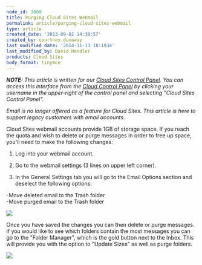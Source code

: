 ```yaml
---
node_id: 3669
title: Purging Cloud Sites Webmail
permalink: article/purging-cloud-sites-webmail
type: article
created_date: '2013-09-02 14:30:57'
created_by: courtney.dunaway
last_modified_date: '2014-11-13 18:1934'
last_modified_by: David Hendler
products: Cloud Sites
body_format: tinymce
---
```


***NOTE:** This article is written for our [Cloud Sites Control
Panel](https://manage.rackspacecloud.com). You can access this interface
from the [Cloud Control Panel](https://mycloud.rackspace.com) by
clicking your username in the upper-right of the control panel and
selecting "Cloud Sites Control Panel".*

*Email is no longer offered as a feature for Cloud Sites.  This article
is here to support legacy customers with email accounts.*

Cloud Sites webmail accounts provide 1GB of storage space.  If you reach
the quota and wish to delete or purge messages in order to free up
space, you'll need to make the following changes:

1.  Log into your webmail account.

2.  Go to the webmail settings (3 lines on upper left corner).

3.  In the General Settings tab you will go to the Email Options section
and deselect the following options:

-Move deleted email to the Trash folder\
 -Move purged email to the Trash folder

![](/knowledge_center/sites/default/files/field/image/CourtneyPic1.png)

Once you have saved the changes you can then delete or purge messages. 
If you would like to see which folders contain the most messages you can
go to the "Folder Manager", which is the gold button next to the Inbox. 
This will provide you with the option to "Update Sizes" as well as purge
folders.

![](/knowledge_center/sites/default/files/field/image/CourtneyPic2.png)

 

